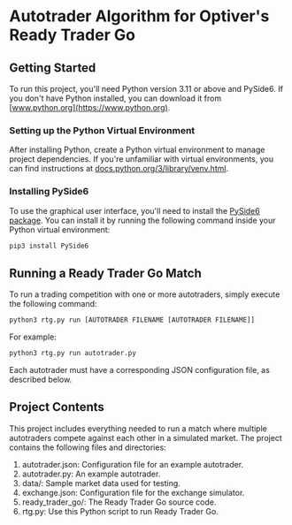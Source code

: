 # Autotrader Algorithm for Optiver's Ready Trader Go

## Getting Started

To run this project, you'll need Python version 3.11 or above and PySide6. If you don't have Python installed, you can download it from [www.python.org](https://www.python.org).

### Setting up the Python Virtual Environment

After installing Python, create a Python virtual environment to manage project dependencies. If you're unfamiliar with virtual environments, you can find instructions at [docs.python.org/3/library/venv.html](https://docs.python.org/3/library/venv.html).

### Installing PySide6

To use the graphical user interface, you'll need to install the [PySide6 package](https://pypi.org/project/PySide6/). You can install it by running the following command inside your Python virtual environment:

```bash
pip3 install PySide6
```

## Running a Ready Trader Go Match
To run a trading competition with one or more autotraders, simply execute the following command:

```bash
python3 rtg.py run [AUTOTRADER FILENAME [AUTOTRADER FILENAME]]
```

For example:

```bash
python3 rtg.py run autotrader.py
```

Each autotrader must have a corresponding JSON configuration file, as described below.

## Project Contents
This project includes everything needed to run a match where multiple autotraders compete against each other in a simulated market. The project contains the following files and directories:
1. autotrader.json: Configuration file for an example autotrader.
2. autotrader.py: An example autotrader.
3. data/: Sample market data used for testing.
4. exchange.json: Configuration file for the exchange simulator.
5. ready_trader_go/: The Ready Trader Go source code.
6. rtg.py: Use this Python script to run Ready Trader Go.
